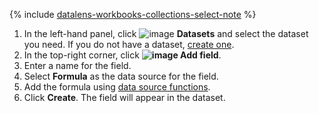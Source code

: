 
{% include [datalens-workbooks-collections-select-note](../../../_includes/datalens/operations/datalens-workbooks-collections-select-note.md) %}


1. In the left-hand panel, click ![image](../../../_assets/console-icons/circles-intersection.svg) **Datasets** and select the dataset you need. If you do not have a dataset, [create one](../../../datalens/operations/dataset/create.md).
1. In the top-right corner, click **![image](../../../_assets/console-icons/plus.svg) Add field**.
1. Enter a name for the field.
1. Select **Formula** as the data source for the field.
1. Add the formula using [data source functions](../../../datalens/function-ref/all.md).
1. Click **Create**. The field will appear in the dataset.